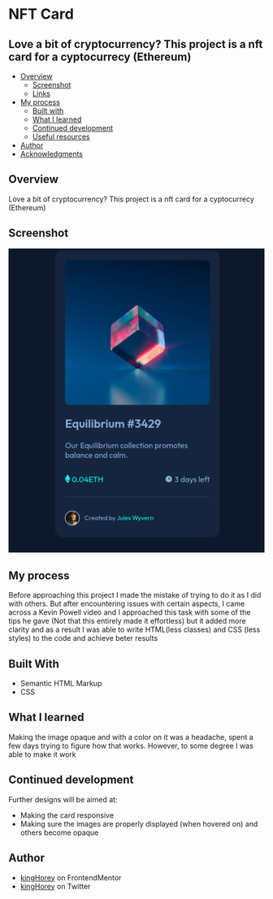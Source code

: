 # NFT Card

## Love a bit of cryptocurrency? This project is a nft card for a cyptocurrecy (Ethereum)

- [Overview](#overview)
  - [Screenshot](#screenshot)
  - [Links](#links)
- [My process](#my-process)
  - [Built with](#built-with)
  - [What I learned](#what-i-learned)
  - [Continued development](#continued-development)
  - [Useful resources](#useful-resources)
- [Author](#author)
- [Acknowledgments](#acknowledgments)

## Overview
Love a bit of cryptocurrency? This project is a nft card for a cyptocurrecy (Ethereum)

## Screenshot
![](./screenshot.png)

## My process
Before approaching this project I made the mistake of trying to do it as I did with others. But after encountering issues with certain aspects, I came across a Kevin Powell video and I approached this task with some of the tips he gave (Not that this entirely made it effortless) but it added more clarity
and as a result I was able to write HTML(less classes) and CSS (less styles) to the code and achieve beter results

## Built With
* Semantic HTML Markup
* CSS 

## What I learned
Making the image opaque and with a color on it was a headache, spent a few days trying to figure how that works.
However, to some degree I was able to make it work

## Continued development
Further designs will be aimed at:
* Making the card responsive
* Making sure the images are properly displayed (when hovered on) and others become opaque


## Author
* [kingHorey](https://www.frontendmentor.io/profile/kinghorey) on FrontendMentor
* [kingHorey](https://www.twitter.com/kinghorey) on Twitter

